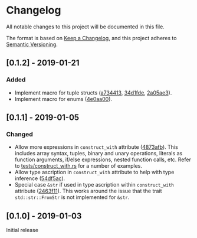# Changelog
All notable changes to this project will be documented in this file.

The format is based on [Keep a Changelog](https://keepachangelog.com/en/1.0.0/),
and this project adheres to [Semantic Versioning](https://semver.org/spec/v2.0.0.html).

## [0.1.2] - 2019-01-21
### Added
- Implement macro for tuple structs ([a734413](https://github.com/df5602/adhoc_derive/commit/a734413df1123019c881c7a738b18e0ffcaecfb3), [34d1fde](https://github.com/df5602/adhoc_derive/commit/34d1fdec8df6dfedea933377f52d0e0697e82304), [2a05ae3](https://github.com/df5602/adhoc_derive/commit/2a05ae3475d05553702d54adca21055993b725ac)).
- Implement macro for enums ([4e0aa00](https://github.com/df5602/adhoc_derive/commit/4e0aa00ffdb553f15c22f381948a4f84d3897b16)).

## [0.1.1] - 2019-01-05
### Changed
- Allow more expressions in `construct_with` attribute ([4873afb](https://github.com/df5602/adhoc_derive/commit/4873afb4c4c4eb61fb2065a91294414b6ed65c78)).
This includes array syntax, tuples, binary and unary operations, literals as function arguments, if/else expressions, nested function calls, etc.
Refer to [tests/construct_with.rs](https://github.com/df5602/adhoc_derive/blob/master/tests/construct_with.rs) for a number of examples.
- Allow type ascription in `construct_with` attribute to help with type inference ([54df5ac](https://github.com/df5602/adhoc_derive/commit/54df5acea53caea7620037bbdb7c1dc5f5f33c42)).
- Special case `&str` if used in type ascription within `construct_with` attribute ([2463f11](https://github.com/df5602/adhoc_derive/commit/2463f110ff0f2262305935d80a28669b8029a862)).
This works around the issue that the trait `std::str::FromStr` is not implemented for `&str`.

## [0.1.0] - 2019-01-03
Initial release
